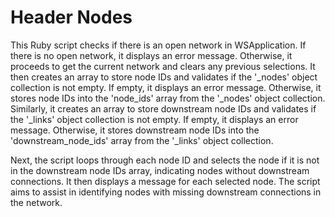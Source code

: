 # Header Nodes
This Ruby script checks if there is an open network in WSApplication. If there is no open network, it displays an error message. Otherwise, it proceeds to get the current network and clears any previous selections. It then creates an array to store node IDs and validates if the '_nodes' object collection is not empty. If empty, it displays an error message. Otherwise, it stores node IDs into the 'node_ids' array from the '_nodes' object collection. Similarly, it creates an array to store downstream node IDs and validates if the '_links' object collection is not empty. If empty, it displays an error message. Otherwise, it stores downstream node IDs into the 'downstream_node_ids' array from the '_links' object collection.

Next, the script loops through each node ID and selects the node if it is not in the downstream node IDs array, indicating nodes without downstream connections. It then displays a message for each selected node. The script aims to assist in identifying nodes with missing downstream connections in the network.